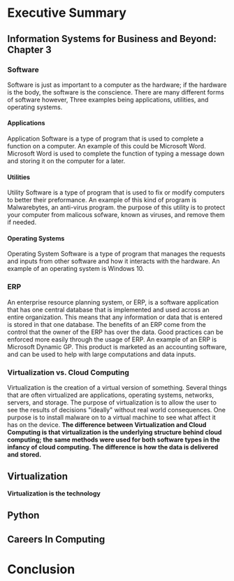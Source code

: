 # Executive Summary
## Information Systems for Business and Beyond: Chapter 3 
### Software
Software is just as important to a computer as the hardware; if the hardware is the body, the software is the conscience. There are many different forms of software however, Three examples being applications, utilities, and operating systems.
#### Applications
Application Software is a type of program that is used to complete a function on a computer. An example of this could be Microsoft Word. Microsoft Word is used to complete the function of typing a message down and storing it on the computer for a later.

#### Utilities
Utility Software is a type of program that is used to fix or modify computers to better their preformance. An example of this kind of program is Malwarebytes, an anti-virus program. the purpose of this utility is to protect your computer from malicous sofware, known as viruses, and remove them if needed.

#### Operating Systems
Operating System Software is a type of program that manages the requests and inputs from other software and how it interacts with the hardware. An example of an operating system is Windows 10.

### ERP
An enterprise resource planning system, or ERP, is a software application that has one central database that is implemented and used across an entire organization. This means that any information or data that is entered is stored in that one database. The benefits of an ERP come from the control that the owner of the ERP has over the data. Good practices can be enforced more easily through the usage of ERP.
An example of an ERP is Microsoft Dynamic GP. This product is marketed as an accounting software, and can be used to help with large computations and data inputs.

### Virtualization vs. Cloud Computing
Virtualization is the creation of a virtual version of something. Several things that are often virtualized are applications, operating systems, networks, servers, and storage. The purpose of virtualization is to allow the user to see the results of decisions "ideally" without real world consequences. One purpose is to install malware on to a virtual machine to see what affect it has on the device. <b/>
The difference between Virtualization and Cloud Computing is that virtualization is the underlying structure behind cloud computing; the same methods were used for both software types in the infancy of cloud computing. The difference is how the data is delivered and stored.

## Virtualization
Virtualization is the technology
## Python
## Careers In Computing
# Conclusion
